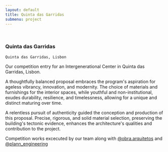 ```yaml
---
layout: default
title: Quinta das Garridas
submenu: project
---
```



<br id="scr-to-here" />

### Quinta das Garridas

	Quinta das Garridas, Lisbon


Our competition entry for an Intergenerational Center in Quinta das Garridas, Lisbon.

A thoughtfully balanced proposal embraces the program's aspiration for ageless vibrancy, innovation, and modernity. The choice of materials and furnishings for the interior spaces, while youthful and non-institutional, exudes durability, resilience, and timelessness, allowing for a unique and distinct maturing over time.

A relentless pursuit of authenticity guided the conception and production of this proposal. Precise, rigorous, and solid material selection, preserving the building's tectonic evidence, enhances the architecture's qualities and contribution to the project.

Competition works excecuted by our team along with [@obra.arquitetos](https://www.instagram.com/obra.arquitetos) and [@plann_engineering](https://www.instagram.com/plann_engineering)
